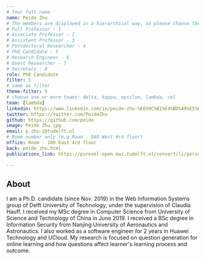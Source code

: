 ```yaml
---
# Your full name 
name: Peide Zhu
# The members are displayed in a hierarchical way, so please choose the role and filter number from this list:
# Full Professor - 1
# Associate Professor - 2
# Assistant Professor - 3
# Postdoctoral Researcher - 4
# PhD Candidate - 5
# Research Engineer - 6 
# Guest Researcher - 7
# Secretary - 8
role: PhD Candidate
filter: 5
# same as filter
theme-filter: 5
# choose one or more teams: delta, kappa, epsilon, lambda, cel
team: [lambda]
linkedin: https://www.linkedin.com/in/peide-zhu-%E6%9C%B1%E4%BD%A9%E5%BE%B7-87680561/ 
twitter: https://twitter.com/PeideZhu
github: https://github.com/peide
image: Peide Zhu.jpg
email: p.zhu-1@tudelft.nl
# Room number only (e.g Room - 840 West 4rd floor)
office: Room - 180 East 4rd floor
back: peide_zhu.html
publications_link: https://purexml-open.ewi.tudelft.nl/convert/li/persons/855fe3b5-45d7-4236-8669-94be3dd814f0

---
```


## About

I am a Ph.D. candidate (since Nov. 2019) in the Web Information Systems group of Delft University of Technology, under the supervision of Claudia Hauff. I received my MSc degree in Computer Science from University of Science and Technology of China in June 2019. I received a BSc degree in Information Security from Nanjing University of Aeronautics and Astronautics. I also worked as a software engineer for 2 years in Huawei Technology and UCloud. My research is focused on question generation for online learning and how questions affect learner's learning process and outcome. 

